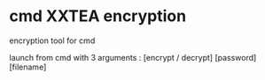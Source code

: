 # cmd XXTEA encryption 
 encryption tool for cmd 

launch from cmd with 3 arguments : [encrypt / decrypt] [password] [filename] 
